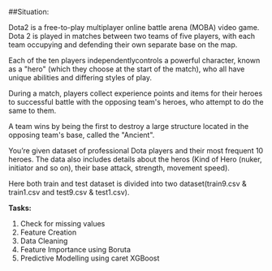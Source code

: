   ##Situation:
  
  Dota2 is a free-to-play multiplayer online battle arena (MOBA) video game. 
  Dota 2 is played in matches between two teams of five players, with each team occupying and 
  defending their own separate base on the map. 
  
  Each of the ten players independentlycontrols a powerful character, known as a "hero" (which they choose at the start of the match), 
  who all have unique abilities and differing styles of play.  
       
 During a match, players collect experience points and items for their heroes to successful battle with the opposing team's heroes, 
 who attempt to do the same to them. 
 
 A team wins by being the first to destroy a large structure located in the opposing team's base, 
 called the "Ancient". 
       
 You’re given dataset of professional Dota players and their most frequent 10 heroes. 
 The data also includes details about the heros (Kind of Hero (nuker, initiator and so on), their base attack, strength, movement speed). 
       
 Here both train and test dataset is divided into two dataset(train9.csv &amp; train1.csv and test9.csv &amp; test1.csv).
 
 
 
 **Tasks:**
 
 1. Check for missing values 
 2. Feature Creation
 3. Data Cleaning
 4. Feature Importance using  Boruta
 5. Predictive Modelling using caret XGBoost
